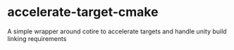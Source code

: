 accelerate-target-cmake
=======================

A simple wrapper around cotire to accelerate targets and handle unity build
linking requirements
